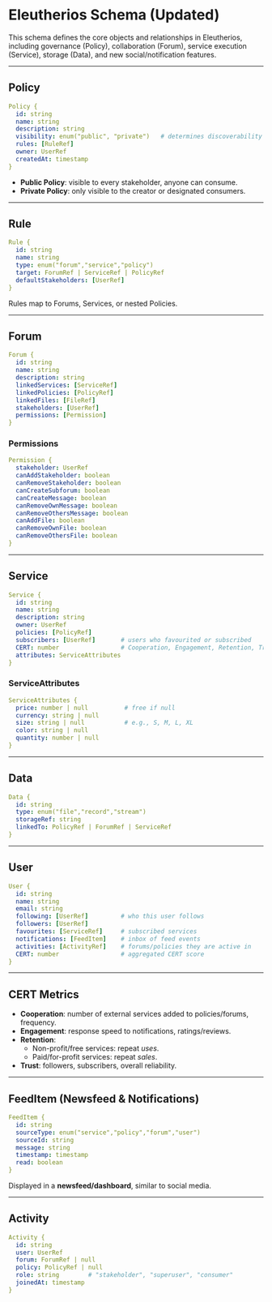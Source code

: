 # Eleutherios Schema (Updated)

This schema defines the core objects and relationships in Eleutherios, including governance (Policy), collaboration (Forum), service execution (Service), storage (Data), and new social/notification features.

---

## Policy
```yaml
Policy {
  id: string
  name: string
  description: string
  visibility: enum("public", "private")   # determines discoverability
  rules: [RuleRef]
  owner: UserRef
  createdAt: timestamp
}
```

- **Public Policy**: visible to every stakeholder, anyone can consume.
- **Private Policy**: only visible to the creator or designated consumers.

---

## Rule
```yaml
Rule {
  id: string
  name: string
  type: enum("forum","service","policy")
  target: ForumRef | ServiceRef | PolicyRef
  defaultStakeholders: [UserRef]
}
```

Rules map to Forums, Services, or nested Policies.

---

## Forum
```yaml
Forum {
  id: string
  name: string
  description: string
  linkedServices: [ServiceRef]
  linkedPolicies: [PolicyRef]
  linkedFiles: [FileRef]
  stakeholders: [UserRef]
  permissions: [Permission]
}
```

### Permissions
```yaml
Permission {
  stakeholder: UserRef
  canAddStakeholder: boolean
  canRemoveStakeholder: boolean
  canCreateSubforum: boolean
  canCreateMessage: boolean
  canRemoveOwnMessage: boolean
  canRemoveOthersMessage: boolean
  canAddFile: boolean
  canRemoveOwnFile: boolean
  canRemoveOthersFile: boolean
}
```

---

## Service
```yaml
Service {
  id: string
  name: string
  description: string
  owner: UserRef
  policies: [PolicyRef]
  subscribers: [UserRef]       # users who favourited or subscribed
  CERT: number                 # Cooperation, Engagement, Retention, Trust
  attributes: ServiceAttributes
}
```

### ServiceAttributes
```yaml
ServiceAttributes {
  price: number | null          # free if null
  currency: string | null
  size: string | null           # e.g., S, M, L, XL
  color: string | null
  quantity: number | null
}
```

---

## Data
```yaml
Data {
  id: string
  type: enum("file","record","stream")
  storageRef: string
  linkedTo: PolicyRef | ForumRef | ServiceRef
}
```

---

## User
```yaml
User {
  id: string
  name: string
  email: string
  following: [UserRef]         # who this user follows
  followers: [UserRef]
  favourites: [ServiceRef]     # subscribed services
  notifications: [FeedItem]    # inbox of feed events
  activities: [ActivityRef]    # forums/policies they are active in
  CERT: number                 # aggregated CERT score
}
```

---

## CERT Metrics
- **Cooperation**: number of external services added to policies/forums, frequency.  
- **Engagement**: response speed to notifications, ratings/reviews.  
- **Retention**:  
  - Non-profit/free services: repeat *uses*.  
  - Paid/for-profit services: repeat *sales*.  
- **Trust**: followers, subscribers, overall reliability.

---

## FeedItem (Newsfeed & Notifications)
```yaml
FeedItem {
  id: string
  sourceType: enum("service","policy","forum","user")
  sourceId: string
  message: string
  timestamp: timestamp
  read: boolean
}
```

Displayed in a **newsfeed/dashboard**, similar to social media.

---

## Activity
```yaml
Activity {
  id: string
  user: UserRef
  forum: ForumRef | null
  policy: PolicyRef | null
  role: string        # "stakeholder", "superuser", "consumer"
  joinedAt: timestamp
}
```
